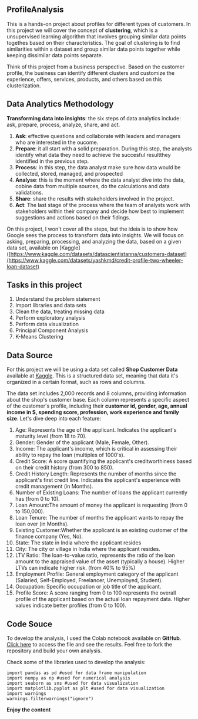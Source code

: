 ## ProfileAnalysis
This is a hands-on project about profiles for different types of customers.
In this project we will cover the concept of **clustering**, which is a unsupervised learning algorithm that involves grouping similar data points togethes based on their characteristics. The goal of clustering is to find similarities within a dataset and group similar data points together while keeping dissimilar data points separate.

Think of this project from a business perspective. Based on the customer profile, the business can identify different clusters and customize the experience, offers, services, products, and others based on this clusterization.


## Data Analytics Methodology
**Transforming data into insights**: the six steps of data analytics include: ask, prepare, process, analyze, share, and act.

1. **Ask**: effective questions and collaborate with leaders and managers who are interested in the oucome.
1. **Prepare**: it all start with a solid preparation. During this step, the analysts identify what data they need to achieve the succesful resultthey identified in the previous step.
1. **Process**: in this step, the data analyst make sure how data would be collected, stored, managed, and prospected
1. **Analyse**: this is the moment where the data analyst dive into the data, cobine data from multiple sources, do the calculations and data validations.
1. **Share**: share the results with stakeholders involved in the project.
1. **Act**: The last stage of the process where the team of analysts work with stakeholders within their company and decide how best to implement suggestions and actions based on their fidings. 

On this project, I won't cover all the steps, but the ideia is to show how Google sees the process to transform data into insights. We will focus on asking, preparing, processing, and analyzing the data, based on a given data set, available on [Kaggle]([https://www.kaggle.com/datasets/datascientistanna/customers-dataset](https://www.kaggle.com/datasets/yashkmd/credit-profile-two-wheeler-loan-dataset) 

## Tasks in this project

1. Understand the problem statement
1. Import libraries and data sets
1. Clean the data, treating missing data
1. Perform exploratory analysis
1. Perform data visualization
1. Principal Component Analysis
1. K-Means Clustering

## Data Source
For this project we will be using a data set called **Shop Customer Data** available at [Kaggle](https://www.kaggle.com/datasets/datascientistanna/customers-dataset). This is a structured data set, meaning that data it's organized in a certain format, such as rows and columns. 

The data set includes 2,000 records and 8 columns, providing information about the shop's customer base. Each column represents a specific aspect of the customer's profile, including their **customer id, gender, age, annual income in $, spending score, profession, work experience and family size**. Let's dive deep into each feature:

1. Age: Represents the age of the applicant. Indicates the applicant's maturity level (from 18 to 70).
1. Gender: Gender of the applicant (Male, Female, Other).
1. Income: The applicant's income, which is critical in assessing their ability to repay the loan (multiples of 1000's).
1. Credit Score: A score quantifying the applicant's creditworthiness based on their credit history (from 300 to 850).
1. Credit History Length: Represents the number of months since the applicant's first credit line. Indicates the applicant's experience with credit management (in Months).
1. Number of Existing Loans: The number of loans the applicant currently has (from 0 to 10).
1. Loan Amount:The amount of money the applicant is requesting (from 0 to 150,000).
1. Loan Tenure: The number of months the applicant wants to repay the loan over (in Months).
1. Existing Customer:Whether the applicant is an existing customer of the finance company (Yes, No).
1. State: The state in India where the applicant resides
1. City: The city or village in India where the applicant resides.
1. LTV Ratio: The loan-to-value ratio, represents the ratio of the loan amount to the appraised value of the asset (typically a house). Higher LTVs can indicate higher risk. (from 40% to 95%)
1. Employment Profile: General employment category of the applicant (Salaried, Self-Employed, Freelancer, Unemployed, Student).
1. Occupation: Specific occupation or job title of the applicant.
1. Profile Score: A score ranging from 0 to 100 represents the overall profile of the applicant based on the actual loan repayment data. Higher values indicate better profiles (from 0 to 100). 

## Code Souce
To develop the analysis, I used the Colab notebook available on **GitHub**. [Click here](https://github.com/leon-czarlinski/ProfileAnalysis/blob/main/ProfileAnalysis.ipynb) to access the file and see the results. Feel free to fork the repository and build your own analysis. 

Check some of the libraries used to develop the analysis:

```
import pandas as pd #used for data frame manipulation
import numpy as np #used for numerical analysis
import seaborn as sns #used for data visualization
import matplotlib.pyplot as plt #used for data visualization
import warnings
warnings.filterwarnings("ignore")
```
**Enjoy the content**


